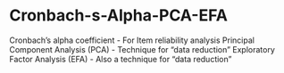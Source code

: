 # Cronbach-s-Alpha-PCA-EFA
Cronbach’s alpha coefficient - For  Item reliability analysis 
Principal Component Analysis (PCA) - Technique for “data reduction” 
Exploratory Factor Analysis (EFA) - Also a technique for “data reduction” 
